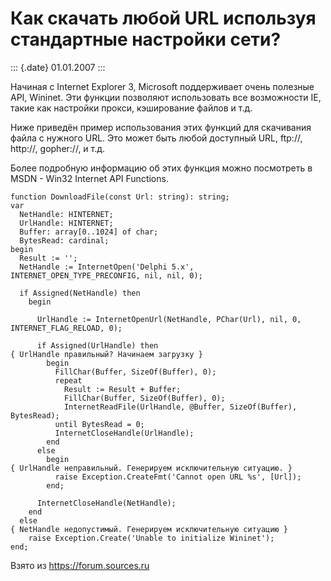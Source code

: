 Как скачать любой URL используя стандартные настройки сети?
===========================================================

::: {.date}
01.01.2007
:::

Начиная с Internet Explorer 3, Microsoft поддерживает очень полезные
API, Wininet. Эти функции позволяют использовать все возможности IE,
такие как настройки прокси, кэширование файлов и т.д.

Ниже приведён пример использования этих функций для скачивания файла с
нужного URL. Это может быть любой доступный URL, ftp://, http://,
gopher://, и т.д.

Более подробную информацию об этих функция можно посмотреть в MSDN -
Win32 Internet API Functions.

    function DownloadFile(const Url: string): string;
    var
      NetHandle: HINTERNET;
      UrlHandle: HINTERNET;
      Buffer: array[0..1024] of char;
      BytesRead: cardinal;
    begin
      Result := '';
      NetHandle := InternetOpen('Delphi 5.x', INTERNET_OPEN_TYPE_PRECONFIG, nil, nil, 0);
     
      if Assigned(NetHandle) then
        begin
     
          UrlHandle := InternetOpenUrl(NetHandle, PChar(Url), nil, 0, INTERNET_FLAG_RELOAD, 0);
     
          if Assigned(UrlHandle) then
    { UrlHandle правильный? Начинаем загрузку }
            begin
              FillChar(Buffer, SizeOf(Buffer), 0);
              repeat
                Result := Result + Buffer;
                FillChar(Buffer, SizeOf(Buffer), 0);
                InternetReadFile(UrlHandle, @Buffer, SizeOf(Buffer), BytesRead);
              until BytesRead = 0;
              InternetCloseHandle(UrlHandle);
            end
          else
            begin
    { UrlHandle неправильный. Генерируем исключительную ситуацию. }
              raise Exception.CreateFmt('Cannot open URL %s', [Url]);
            end;
     
          InternetCloseHandle(NetHandle);
        end
      else
    { NetHandle недопустимый. Генерируем исключительную ситуацию }
        raise Exception.Create('Unable to initialize Wininet');
    end;

Взято из <https://forum.sources.ru>
